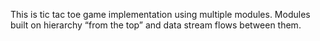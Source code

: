 This is tic tac toe game implementation using multiple modules.
Modules built on hierarchy “from the top” and data stream flows between them.
